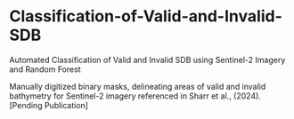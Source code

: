 # Classification-of-Valid-and-Invalid-SDB
Automated Classification of Valid and Invalid SDB using Sentinel-2 Imagery and Random Forest

Manually digitized binary masks, delineating areas of valid and invalid bathymetry for Sentinel-2 imagery referenced in Sharr et al., (2024). [Pending Publication]
